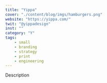 ```yaml
---
title: "Yippa"
cover: "./content/blog/imgs/hamburgers.png"
website: "https://yippa.com/"
twit: "@yippadesign"
inst: ""
category: "Y"
tags:
    - small
    - branding
    - strategy
    - print
    - engineering
---
```


Description
